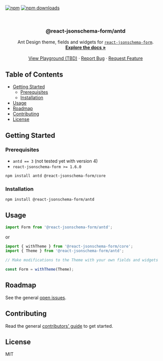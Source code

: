 [![npm][npm-shield]][npm-url]
[![npm downloads][npm-dl-shield]][npm-dl-url]

<br />
<p align="center">
  <h3 align="center">@react-jsonschema-form/antd</h3>

  <p align="center">
    Ant Design theme, fields and widgets for <a href="https://github.com/rjsf-team/react-jsonschema-form"><code>react-jsonschema-form</code></a>.
    <br />
    <a href="https://react-jsonschema-form.readthedocs.io/"><strong>Explore the docs »</strong></a>
    <br />
    <br />
    <a href="https://rjsf-team.github.io/react-jsonschema-form/">View Playground (TBD)</a>
    ·
    <a href="https://github.com/rjsf-team/react-jsonschema-form/issues">Report Bug</a>
    ·
    <a href="https://github.com/rjsf-team/react-jsonschema-form/issues">Request Feature</a>
  </p>
</p>

## Table of Contents

- [Getting Started](#getting-started)
  - [Prerequisites](#prerequisites)
  - [Installation](#installation)
- [Usage](#usage)
- [Roadmap](#roadmap)
- [Contributing](#contributing)
- [License](#license)

## Getting Started

### Prerequisites

- `antd == 3` (not tested yet with version 4)
- `react-jsonschema-form >= 1.6.0`

```sh
npm install antd @react-jsonschema-form/core
```

### Installation

```sh
npm install @react-jsonschema-form/antd
```

## Usage

```javascript
import Form from '@react-jsonschema-form/antd';
```

or

```javascript
import { withTheme } from '@react-jsonschema-form/core';
import { Theme } from '@react-jsonschema-form/antd';

// Make modifications to the Theme with your own fields and widgets

const Form = withTheme(Theme);
```

## Roadmap

See the general [open issues](https://github.com/rjsf-team/react-jsonschema-form/issues).

## Contributing

Read the general [contributors' guide](https://react-jsonschema-form.readthedocs.io/en/latest/#contributing) to get started.

## License

MIT

<!-- MARKDOWN LINKS & IMAGES -->

[npm-shield]: https://img.shields.io/npm/v/react-jsonschema-form/latest.svg?style=flat-square
[npm-url]: https://www.npmjs.com/package/react-jsonschema-form
[npm-dl-shield]: https://img.shields.io/npm/dm/react-jsonschema-form.svg?style=flat-square
[npm-dl-url]: https://www.npmjs.com/package/react-jsonschema-form
